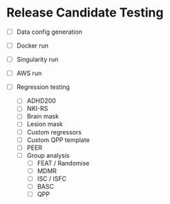 # Release Candidate Testing

- [ ] Data config generation
- [ ] Docker run
- [ ] Singularity run
- [ ] AWS run

- [ ] Regression testing
  - [ ] ADHD200
  - [ ] NKI-RS
  - [ ] Brain mask
  - [ ] Lesion mask
  - [ ] Custom regressors
  - [ ] Custom QPP template
  - [ ] PEER
  - [ ] Group analysis
    - [ ] FEAT / Randomise
    - [ ] MDMR
    - [ ] ISC / ISFC
    - [ ] BASC
    - [ ] QPP